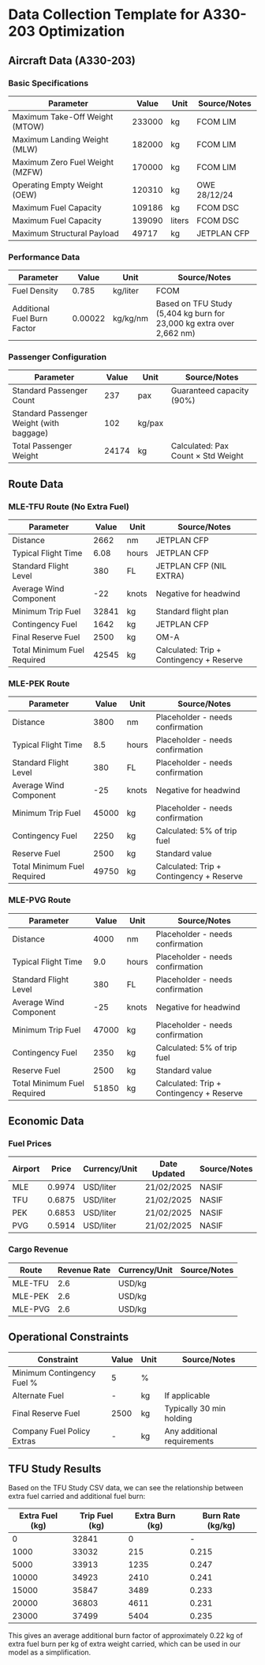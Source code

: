 # Data Collection Template for A330-203 Optimization

## Aircraft Data (A330-203)

### Basic Specifications
| Parameter                       | Value  | Unit   | Source/Notes |
|---------------------------------|--------|--------|--------------|
| Maximum Take-Off Weight (MTOW)  | 233000 | kg     | FCOM LIM     |
| Maximum Landing Weight (MLW)    | 182000 | kg     | FCOM LIM     |
| Maximum Zero Fuel Weight (MZFW) | 170000 | kg     | FCOM LIM     |
| Operating Empty Weight (OEW)    | 120310 | kg     | OWE 28/12/24 |
| Maximum Fuel Capacity           | 109186 | kg     | FCOM DSC     |
| Maximum Fuel Capacity           | 139090 | liters | FCOM DSC     |
| Maximum Structural Payload      | 49717  | kg     | JETPLAN CFP  |

### Performance Data
| Parameter                   | Value    | Unit     | Source/Notes                                       |
|-----------------------------|----------|----------|----------------------------------------------------|
| Fuel Density                | 0.785    | kg/liter | FCOM                                               |
| Additional Fuel Burn Factor | 0.00022  | kg/kg/nm | Based on TFU Study (5,404 kg burn for 23,000 kg extra over 2,662 nm) |

### Passenger Configuration
| Parameter                                | Value | Unit   | Source/Notes                       |
|------------------------------------------|-------|--------|------------------------------------|
| Standard Passenger Count                 | 237   | pax    | Guaranteed capacity (90%)          |
| Standard Passenger Weight (with baggage) | 102   | kg/pax |                                    |
| Total Passenger Weight                   | 24174 | kg     | Calculated: Pax Count × Std Weight |

## Route Data

### MLE-TFU Route (No Extra Fuel)
| Parameter                   | Value | Unit  | Source/Notes                             |
|-----------------------------|-------|-------|------------------------------------------|
| Distance                    | 2662  | nm    | JETPLAN CFP                              |
| Typical Flight Time         | 6.08  | hours | JETPLAN CFP                              |
| Standard Flight Level       | 380   | FL    | JETPLAN CFP (NIL EXTRA)                  |
| Average Wind Component      | -22   | knots | Negative for headwind                    |
| Minimum Trip Fuel           | 32841 | kg    | Standard flight plan                     |
| Contingency Fuel            | 1642  | kg    | JETPLAN CFP                              |
| Final Reserve Fuel          | 2500  | kg    | OM-A                                     |
| Total Minimum Fuel Required | 42545 | kg    | Calculated: Trip + Contingency + Reserve |

### MLE-PEK Route
| Parameter                   | Value | Unit  | Source/Notes                             |
|-----------------------------|-------|-------|------------------------------------------|
| Distance                    | 3800  | nm    | Placeholder - needs confirmation         |
| Typical Flight Time         | 8.5   | hours | Placeholder - needs confirmation         |
| Standard Flight Level       | 380   | FL    | Placeholder - needs confirmation         |
| Average Wind Component      | -25   | knots | Negative for headwind                    |
| Minimum Trip Fuel           | 45000 | kg    | Placeholder - needs confirmation         |
| Contingency Fuel            | 2250  | kg    | Calculated: 5% of trip fuel              |
| Reserve Fuel                | 2500  | kg    | Standard value                           |
| Total Minimum Fuel Required | 49750 | kg    | Calculated: Trip + Contingency + Reserve |

### MLE-PVG Route
| Parameter                   | Value | Unit  | Source/Notes                             |
|-----------------------------|-------|-------|------------------------------------------|
| Distance                    | 4000  | nm    | Placeholder - needs confirmation         |
| Typical Flight Time         | 9.0   | hours | Placeholder - needs confirmation         |
| Standard Flight Level       | 380   | FL    | Placeholder - needs confirmation         |
| Average Wind Component      | -25   | knots | Negative for headwind                    |
| Minimum Trip Fuel           | 47000 | kg    | Placeholder - needs confirmation         |
| Contingency Fuel            | 2350  | kg    | Calculated: 5% of trip fuel              |
| Reserve Fuel                | 2500  | kg    | Standard value                           |
| Total Minimum Fuel Required | 51850 | kg    | Calculated: Trip + Contingency + Reserve |

## Economic Data

### Fuel Prices
| Airport | Price  | Currency/Unit | Date Updated | Source/Notes |
|---------|--------|---------------|--------------|--------------|
| MLE     | 0.9974 | USD/liter     | 21/02/2025   | NASIF        |
| TFU     | 0.6875 | USD/liter     | 21/02/2025   | NASIF        |
| PEK     | 0.6853 | USD/liter     | 21/02/2025   | NASIF        |
| PVG     | 0.5914 | USD/liter     | 21/02/2025   | NASIF        |

### Cargo Revenue
| Route   | Revenue Rate | Currency/Unit | Source/Notes |
|---------|--------------|---------------|--------------|
| MLE-TFU | 2.6          | USD/kg        |              |
| MLE-PEK | 2.6          | USD/kg        |              |
| MLE-PVG | 2.6          | USD/kg        |              |

## Operational Constraints
| Constraint                 | Value | Unit | Source/Notes                |
|----------------------------|-------|------|-----------------------------|
| Minimum Contingency Fuel % | 5     | %    |                             |
| Alternate Fuel             | -     | kg   | If applicable               |
| Final Reserve Fuel         | 2500  | kg   | Typically 30 min holding    |
| Company Fuel Policy Extras | -     | kg   | Any additional requirements |

## TFU Study Results
Based on the TFU Study CSV data, we can see the relationship between extra fuel carried and additional fuel burn:

| Extra Fuel (kg) | Trip Fuel (kg) | Extra Burn (kg) | Burn Rate (kg/kg) |
|-----------------|----------------|-----------------|-------------------|
| 0               | 32841          | 0               | -                 |
| 1000            | 33032          | 215             | 0.215             |
| 5000            | 33913          | 1235            | 0.247             |
| 10000           | 34923          | 2410            | 0.241             |
| 15000           | 35847          | 3489            | 0.233             |
| 20000           | 36803          | 4611            | 0.231             |
| 23000           | 37499          | 5404            | 0.235             |

This gives an average additional burn factor of approximately 0.22 kg of extra fuel burn per kg of extra weight carried, which can be used in our model as a simplification.